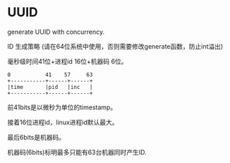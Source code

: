 # UUID
generate UUID with concurrency.

ID 生成策略 (请在64位系统中使用，否则需要修改generate函数，防止int溢出)

毫秒级时间41位+进程id 16位+机器码 6位。
```
0           41    57     63 
+-----------+------+------+
|time       |pid   |inc   |
+-----------+------+------+
```
前41bits是以微秒为单位的timestamp。

接着16位进程id，linux进程id默认最大。

最后6bits是机器码。

机器码(6bits)标明最多只能有63台机器同时产生ID.

